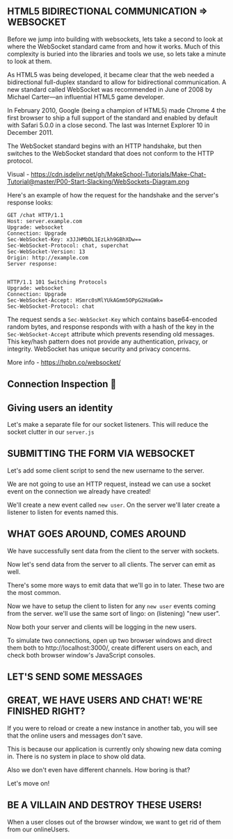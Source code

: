 ## HTML5 BIDIRECTIONAL COMMUNICATION => WEBSOCKET
Before we jump into building with websockets, lets take a second to look at where the WebSocket standard came from and how it works. Much of this complexity is buried into the libraries and tools we use, so lets take a minute to look at them.

As HTML5 was being developed, it became clear that the web needed a bidirectional full-duplex standard to allow for bidirectional communication. A new standard called WebSocket was recommended in June of 2008 by Michael Carter—an influential HTML5 game developer.

In February 2010, Google (being a champion of HTML5) made Chrome 4 the first browser to ship a full support of the standard and enabled by default with Safari 5.0.0 in a close second. The last was Internet Explorer 10 in December 2011.

The WebSocket standard begins with an HTTP handshake, but then switches to the WebSocket standard that does not conform to the HTTP protocol.

Visual - https://cdn.jsdelivr.net/gh/MakeSchool-Tutorials/Make-Chat-Tutorial@master/P00-Start-Slacking/WebSockets-Diagram.png

Here's an example of how the request for the handshake and the server's response looks:
```
GET /chat HTTP/1.1
Host: server.example.com
Upgrade: websocket
Connection: Upgrade
Sec-WebSocket-Key: x3JJHMbDL1EzLkh9GBhXDw==
Sec-WebSocket-Protocol: chat, superchat
Sec-WebSocket-Version: 13
Origin: http://example.com
Server response:
```
```

HTTP/1.1 101 Switching Protocols
Upgrade: websocket
Connection: Upgrade
Sec-WebSocket-Accept: HSmrc0sMlYUkAGmm5OPpG2HaGWk=
Sec-WebSocket-Protocol: chat
```

The request sends a `Sec-WebSocket-Key` which contains base64-encoded random bytes, and response responds with with a hash of the key in the `Sec-WebSocket-Accept` attribute which prevents resending old messages. This key/hash pattern does not provide any authentication, privacy, or integrity. WebSocket has unique security and privacy concerns.

More info - https://hpbn.co/websocket/


## Connection Inspection 🧐
<!-- The socket.io npm module automatically sets up a /socket.io/socket.io.js path in your project to the socket.io frontend JavaScript. So we can update our handlebars to require the client-side socket.io script. -->

## Giving users an identity

Let's make a separate file for our socket listeners.  This will reduce the socket clutter in our `server.js`

## SUBMITTING THE FORM VIA WEBSOCKET
Let's add some client script to send the new username to the server.

We are not going to use an HTTP request, instead we can use a socket event on the connection we already have created! 

We'll create a new event called `new user`. On the server we'll later create a listener to listen for events named this.

## WHAT GOES AROUND, COMES AROUND

We have successfully sent data from the client to the server with sockets.

Now let's send data from the server to all clients. The server can emit as well.

There's some more ways to emit data that we'll go in to later. These two are the most common.

Now we have to setup the client to listen for any `new user` events coming from the server. we'll use the same sort of lingo: on (listening) "new user".

Now both your server and clients will be logging in the new users.

To simulate two connections, open up two browser windows and direct them both to http://localhost:3000/, create different users on each, and check both browser window's JavaScript consoles.

## LET'S SEND SOME MESSAGES

## GREAT, WE HAVE USERS AND CHAT! WE'RE FINISHED RIGHT?

If you were to reload or create a new instance in another tab, you will see that the online users and messages don't save.

This is because our application is currently only showing new data coming in. There is no system in place to show old data.

Also we don't even have different channels. How boring is that?

Let's move on!

## BE A VILLAIN AND DESTROY THESE USERS!
When a user closes out of the browser window, we want to get rid of them from our onlineUsers.

